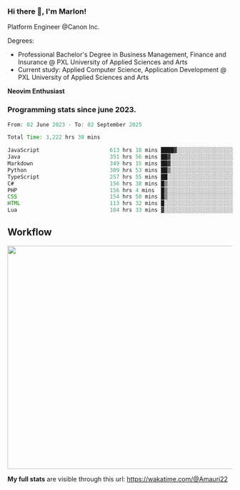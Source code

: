 
### Hi there 👋, I'm Marlon!

Platform Engineer @Canon Inc.

Degrees: 
- Professional Bachelor's Degree in Business Management, Finance and Insurance @ PXL University of Applied Sciences and Arts
- Current study: Applied Computer Science, Application Development @ PXL University of Applied Sciences and Arts

**Neovim Enthusiast**

### Programming stats since june 2023.
<!--START_SECTION:waka-->

```java
From: 02 June 2023 - To: 02 September 2025

Total Time: 3,222 hrs 38 mins

JavaScript                      613 hrs 18 mins ████▓░░░░░░░░░░░░░░░░░░░░   18.61 %
Java                            351 hrs 56 mins ██▓░░░░░░░░░░░░░░░░░░░░░░   10.68 %
Markdown                        349 hrs 15 mins ██▓░░░░░░░░░░░░░░░░░░░░░░   10.60 %
Python                          309 hrs 53 mins ██▒░░░░░░░░░░░░░░░░░░░░░░   09.40 %
TypeScript                      257 hrs 55 mins ██░░░░░░░░░░░░░░░░░░░░░░░   07.83 %
C#                              156 hrs 38 mins █▒░░░░░░░░░░░░░░░░░░░░░░░   04.75 %
PHP                             156 hrs 4 mins  █▒░░░░░░░░░░░░░░░░░░░░░░░   04.74 %
CSS                             154 hrs 50 mins █▒░░░░░░░░░░░░░░░░░░░░░░░   04.70 %
HTML                            113 hrs 32 mins █░░░░░░░░░░░░░░░░░░░░░░░░   03.45 %
Lua                             104 hrs 33 mins ▓░░░░░░░░░░░░░░░░░░░░░░░░   03.17 %
```

<!--END_SECTION:waka-->

## Workflow
<a href="https://wakatime.com"><img width="750" height="500" src="https://wakatime.com/share/@Amauri22/c9755ad7-b574-44e4-a9ee-ddb3582724ea.png" /></a>

**My full stats** are visible through this url: https://wakatime.com/@Amauri22
